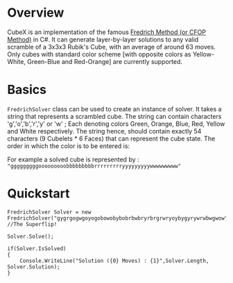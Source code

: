 # Overview

CubeX is an implementation of the famous [Fredrich Method (or CFOP Method)](https://en.wikipedia.org/wiki/CFOP_Method) in C#. It can generate layer-by-layer solutions to any valid scramble of a 3x3x3 Rubik's Cube, with an average of around 63 moves. Only cubes with standard color scheme [with opposite colors as Yellow-White, Green-Blue and Red-Orange] are currently supported.

# Basics

`FredrichSolver` class can be used to create an instance of solver. It takes a string that represents a scrambled cube. The string can contain characters 'g','o','b','r','y' or 'w' ; Each denoting colors Green, Orange, Blue, Red, Yellow and White respectively. The string hence, should contain exactly 54 characters (9 Cubelets * 6 Faces) that can represent the cube state. The order in which the color is to be entered is:


For example a solved cube is represented by : `"gggggggggooooooooobbbbbbbbbrrrrrrrrryyyyyyyyywwwwwwwww"`

# Quickstart

    FredrichSolver Solver = new FredrichSolver("gygrgogwgoyogobowobybobrbwbryrbrgrwryoybygyrywrwbwgwow"); //The Superflip!

    Solver.Solve();

    if(Solver.IsSolved)
    {
        Console.WriteLine("Solution ({0} Moves) : {1}",Solver.Length, Solver.Solution);
    }


